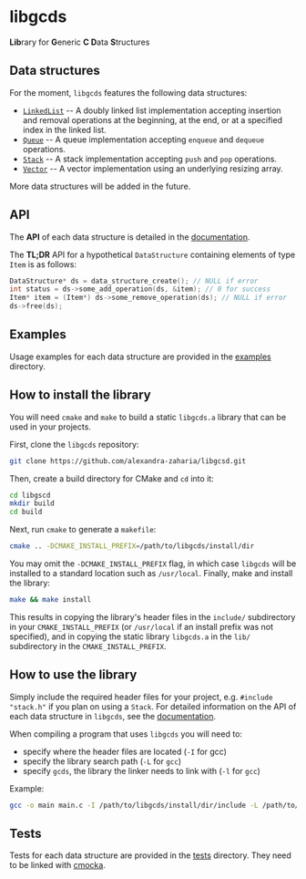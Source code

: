# libgcds

**Lib**rary for **G**eneric **C D**ata **S**tructures

## Data structures 

For the moment, `libgcds` features the following data structures:
  * [`LinkedList`](https://github.com/alexandra-zaharia/gcdslib/blob/master/docs/LinkedList.md) -- A doubly linked list implementation accepting insertion and removal operations at the beginning, at the end, or at a specified index in the linked list.
  * [`Queue`](https://github.com/alexandra-zaharia/gcdslib/blob/master/docs/Queue.md) -- A queue implementation accepting `enqueue` and `dequeue` operations.
  * [`Stack`](https://github.com/alexandra-zaharia/gcdslib/blob/master/docs/Stack.md) -- A stack implementation accepting `push` and `pop` operations.
  * [`Vector`](https://github.com/alexandra-zaharia/gcdslib/blob/master/docs/Vector.md) -- A vector implementation using an underlying resizing array.
  
More data structures will be added in the future.

## API

The **API** of each data structure is detailed in the [documentation](https://github.com/alexandra-zaharia/libgcds/tree/master/docs).

The **TL;DR** API for a hypothetical `DataStructure` containing elements of type `Item` is as follows:

```c
DataStructure* ds = data_structure_create(); // NULL if error
int status = ds->some_add_operation(ds, &item); // 0 for success
Item* item = (Item*) ds->some_remove_operation(ds); // NULL if error
ds->free(ds);
``` 

## Examples

Usage examples for each data structure are provided in the [examples](https://github.com/alexandra-zaharia/libgcds/tree/master/examples) directory.

## How to install the library

You will need `cmake` and `make` to build a static `libgcds.a` library that can be used in your projects. 

First, clone the `libgcds` repository:

```bash
git clone https://github.com/alexandra-zaharia/libgcsd.git
``` 

Then, create a build directory for CMake and `cd` into it:

```bash
cd libgscd
mkdir build
cd build
```

Next, run `cmake` to generate a `makefile`:

```bash
cmake .. -DCMAKE_INSTALL_PREFIX=/path/to/libgcds/install/dir
```

You may omit the `-DCMAKE_INSTALL_PREFIX` flag, in which case `libgcds` will be installed to a standard location such as `/usr/local`. Finally, make and install the library:

```bash
make && make install
```

This results in copying the library's header files in the `include/` subdirectory in your `CMAKE_INSTALL_PREFIX` (or `/usr/local` if an install prefix was not specified), and in copying the static library `libgcds.a` in the `lib/` subdirectory in the `CMAKE_INSTALL_PREFIX`.

## How to use the library

Simply include the required header files for your project, e.g. `#include "stack.h"` if you plan on using a `Stack`. For detailed information on the API of each data structure in `libgcds`, see the [documentation](https://github.com/alexandra-zaharia/libgcds/tree/master/docs).

When compiling a program that uses `libgcds` you will need to:
  * specify where the header files are located (`-I` for gcc)
  * specify the library search path (`-L` for `gcc`)
  * specify `gcds`, the library the linker needs to link with (`-l` for `gcc`)

Example:

```bash
gcc -o main main.c -I /path/to/libgcds/install/dir/include -L /path/to/libgcds/install/dir/lib -lgcds
```

## Tests

Tests for each data structure are provided in the [tests](https://github.com/alexandra-zaharia/libgcds/tree/master/tests) directory. They need to be linked with [cmocka](https://cmocka.org).